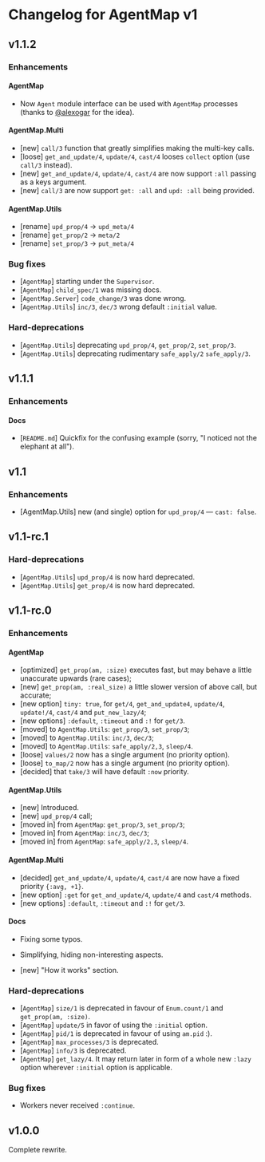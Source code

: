 # Changelog for AgentMap v1

## v1.1.2

### Enhancements

#### AgentMap

  * Now `Agent` module interface can be used with `AgentMap` processes (thanks
    to [@alexogar](https://github.com/alexogar) for the idea).

#### AgentMap.Multi

  * [new] `call/3` function that greatly simplifies making the multi-key calls.
  * [loose] `get_and_update/4`, `update/4`, `cast/4` looses `collect` option
    (use `call/3` instead).
  * [new] `get_and_update/4`, `update/4`, `cast/4` are now support `:all`
    passing as a keys argument.
  * [new] `call/3` are now support `get: :all` and `upd: :all` being provided.

#### AgentMap.Utils

  * [rename] `upd_prop/4` → `upd_meta/4`
  * [rename] `get_prop/2` → `meta/2`
  * [rename] `set_prop/3` → `put_meta/4`

### Bug fixes

  * [`AgentMap`] starting under the `Supervisor`.
  * [`AgentMap`] `child_spec/1` was missing docs.
  * [`AgentMap.Server`] `code_change/3` was done wrong.
  * [`AgentMap.Utils`] `inc/3`, `dec/3` wrong default `:initial` value.

### Hard-deprecations

  * [`AgentMap.Utils`] deprecating `upd_prop/4`, `get_prop/2`, `set_prop/3`.
  * [`AgentMap.Utils`] deprecating rudimentary `safe_apply/2` `safe_apply/3`.

## v1.1.1

### Enhancements

#### Docs

  * [`README.md`] Quickfix for the confusing example (sorry, "I noticed not the
    elephant at all").

## v1.1

### Enhancements

  * [AgentMap.Utils] new (and single) option for `upd_prop/4` — `cast: false`.

## v1.1-rc.1

### Hard-deprecations

  * [`AgentMap.Utils`] `upd_prop/4` is now hard deprecated.
  * [`AgentMap.Utils`] `get_prop/4` is now hard deprecated.

## v1.1-rc.0

### Enhancements

#### AgentMap

  * [optimized] `get_prop(am, :size)` executes fast, but may behave a little
    unaccurate upwards (rare cases);
  * [new] `get_prop(am, :real_size)` a little slower version of above call, but
    accurate;
  * [new option] `tiny: true`, for `get/4`, `get_and_update4`, `update/4`,
    `update!/4`, `cast/4` and `put_new_lazy/4`;
  * [new options] `:default`, `:timeout` and `:!` for `get/3`.
  * [moved] to `AgentMap.Utils`: `get_prop/3`, `set_prop/3`;
  * [moved] to `AgentMap.Utils`: `inc/3`, `dec/3`;
  * [moved] to `AgentMap.Utils`: `safe_apply/2,3`, `sleep/4`.
  * [loose] `values/2` now has a single argument (no priority option).
  * [loose] `to_map/2` now has a single argument (no priority option).
  * [decided] that `take/3` will have default `:now` priority.

#### AgentMap.Utils

  * [new] Introduced.
  * [new] `upd_prop/4` call;
  * [moved in] from `AgentMap`: `get_prop/3`, `set_prop/3`;
  * [moved in] from `AgentMap`: `inc/3`, `dec/3`;
  * [moved in] from `AgentMap`: `safe_apply/2,3`, `sleep/4`.

#### AgentMap.Multi

  * [decided] `get_and_update/4`, `update/4`, `cast/4` are now have a fixed
    priority `{:avg, +1}`.
  * [new option] `:get` for `get_and_update/4`, `update/4` and `cast/4` methods.
  * [new options] `:default`, `:timeout` and `:!` for `get/3`.

#### Docs

  * Fixing some typos.
  * Simplifying, hiding non-interesting aspects.

  * [new] "How it works" section.

### Hard-deprecations

  * [`AgentMap`] `size/1` is deprecated in favour of `Enum.count/1` and
    `get_prop(am, :size)`.
  * [`AgentMap`] `update/5` in favor of using the `:initial` option.
  * [`AgentMap`] `pid/1` is deprecated in favour of using `am.pid` :).
  * [`AgentMap`] `max_processes/3` is deprecated.
  * [`AgentMap`] `info/3` is deprecated.
  * [`AgentMap`] `get_lazy/4`. It may return later in form of a whole new `:lazy`
    option wherever `:initial` option is applicable.

### Bug fixes

  * Workers never received `:continue`.

## v1.0.0

Complete rewrite.
